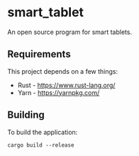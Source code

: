# smart_tablet

An open source program for smart tablets.

## Requirements

This project depends on a few things:
* Rust - https://www.rust-lang.org/
* Yarn - https://yarnpkg.com/

## Building

To build the application:

```
cargo build --release
```
